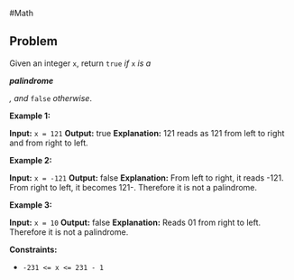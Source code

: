 #Math 
## Problem
Given an integer `x`, return `true` _if_ `x` _is a_ 

_**palindrome**_

_, and_ `false` _otherwise_.

**Example 1:**

**Input:** `x = 121`
**Output:** true
**Explanation:** 121 reads as 121 from left to right and from right to left.

**Example 2:**

**Input:** `x = -121`
**Output:** false
**Explanation:** From left to right, it reads -121. From right to left, it becomes 121-. Therefore it is not a palindrome.

**Example 3:**

**Input:** `x = 10`
**Output:** false
**Explanation:** Reads 01 from right to left. Therefore it is not a palindrome.

**Constraints:**

- `-231 <= x <= 231 - 1`